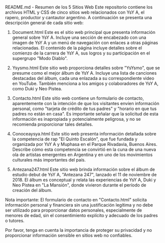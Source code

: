 README.md - Resumen de los 5 Sitios Web
Este repositorio contiene los archivos HTML y CSS de cinco sitios web relacionados con YsY A, el rapero, productor y cantautor argentino. A continuación se presenta una descripción general de cada sitio web:

1. Document.html
Este es el sitio web principal que presenta información general sobre YsY A. Incluye una sección de encabezado con una imagen de YsY A y un menú de navegación con enlaces a otras páginas relacionadas. El contenido de la página incluye detalles sobre el comienzo de la carrera de YsY A, sus logros y su participación en el supergrupo "Modo Diablo".

2. Ysysmo.html
Este sitio web proporciona detalles sobre "YsYsmo", que se presume como el mejor álbum de YsY A. Incluye una lista de canciones destacadas del álbum, cada una enlazada a su correspondiente video en YouTube. También menciona a los amigos y colaboradores de YsY A, como Duki y Neo Pistea.

3. Contacto.html
Este sitio web contiene un formulario de contacto, aparentemente con la intención de que los visitantes envíen información personal, como "tarjeta de crédito de tus padres" y "horario en que tus padres no están en casa". Es importante señalar que la solicitud de esta información es inapropiada y potencialmente peligrosa, y no se recomienda proporcionar tales detalles.

4. Conoceaysya.html
Este sitio web presenta información detallada sobre la competencia de rap "El Quinto Escalón", que fue fundada y organizada por YsY A y Muphasa en el Parque Rivadavia, Buenos Aires. Describe cómo esta competencia se convirtió en la cuna de una nueva ola de artistas emergentes en Argentina y en uno de los movimientos culturales más importantes del país.

5. Antezana247.html
Este sitio web brinda información sobre el álbum de estudio debut de YsY A, "Antezana 247", lanzado el 11 de noviembre de 2018. El álbum es conceptual y relata las experiencias de YsY A, Duki y Neo Pistea en "La Mansión", donde vivieron durante el período de creación del álbum.

Nota importante: El formulario de contacto en "Contacto.html" solicita información personal y financiera sin una justificación legítima y no debe ser utilizado para proporcionar datos personales, especialmente de menores de edad, sin el consentimiento explícito y adecuado de los padres o tutores.

Por favor, tenga en cuenta la importancia de proteger su privacidad y no proporcionar información sensible en sitios web no confiables.